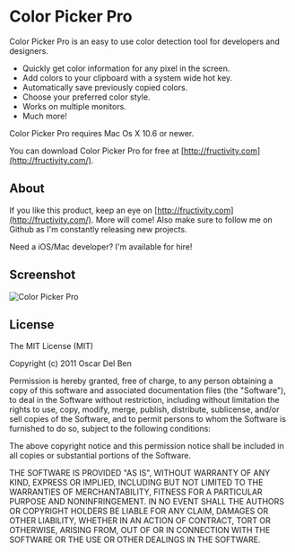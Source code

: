 # Color Picker Pro

Color Picker Pro is an easy to use color detection tool for developers and designers.

* Quickly get color information for any pixel in the screen.
* Add colors to your clipboard with a system wide hot key.
* Automatically save previously copied colors.
* Choose your preferred color style.
* Works on multiple monitors.
* Much more!

Color Picker Pro requires Mac Os X 10.6 or newer.

You can download Color Picker Pro for free at [http://fructivity.com](http://fructivity.com/).

## About

If you like this product, keep an eye on [http://fructivity.com](http://fructivity.com/). More will come! Also make sure to follow me on Github as I'm constantly releasing new projects.

Need a iOS/Mac developer? I'm available for hire!

## Screenshot

![Color Picker Pro](https://raw.github.com/oscardelben/Color-Picker-Pro/master/screenshot.png)

## License

The MIT License (MIT)

Copyright (c) 2011 Oscar Del Ben

Permission is hereby granted, free of charge, to any person obtaining a copy of this software and associated documentation files (the "Software"), to deal in the Software without restriction, including without limitation the rights to use, copy, modify, merge, publish, distribute, sublicense, and/or sell copies of the Software, and to permit persons to whom the Software is furnished to do so, subject to the following conditions:

The above copyright notice and this permission notice shall be included in all copies or substantial portions of the Software.

THE SOFTWARE IS PROVIDED "AS IS", WITHOUT WARRANTY OF ANY KIND, EXPRESS OR IMPLIED, INCLUDING BUT NOT LIMITED TO THE WARRANTIES OF MERCHANTABILITY, FITNESS FOR A PARTICULAR PURPOSE AND NONINFRINGEMENT. IN NO EVENT SHALL THE AUTHORS OR COPYRIGHT HOLDERS BE LIABLE FOR ANY CLAIM, DAMAGES OR OTHER LIABILITY, WHETHER IN AN ACTION OF CONTRACT, TORT OR OTHERWISE, ARISING FROM, OUT OF OR IN CONNECTION WITH THE SOFTWARE OR THE USE OR OTHER DEALINGS IN THE SOFTWARE.
